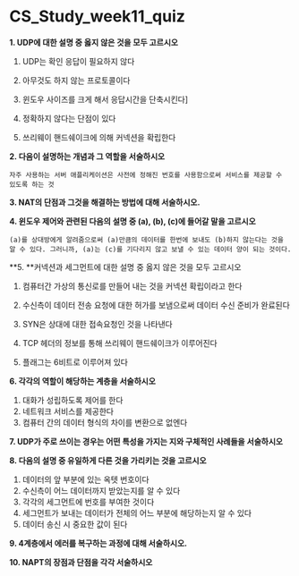 # CS_Study_week11_quiz



**1.  UDP에 대한 설명 중 옳지 않은 것을 모두 고르시오**

1. UDP는 확인 응답이 필요하지 않다

2. 아무것도 하지 않는 프로토콜이다

3. 윈도우 사이즈를 크게 해서 응답시간을 단축시킨다]
4. 정확하지 않다는 단점이 있다
5. 쓰리웨이 핸드쉐이크에 의해 커넥션을 확립한다





**2.  다음이 설명하는 개념과 그 역할을 서술하시오**

```
자주 사용하는 서버 애플리케이션은 사전에 정해진 번호를 사용함으로써 서비스를 제공할 수 있도록 하는 것
```





**3. NAT의 단점과 그것을 해결하는 방법에 대해 서술하시오.**



**4. 윈도우 제어와 관련된 다음의 설명 중 (a), (b), (c)에 들어갈 말을 고르시오**

```
(a)를 상대방에게 알려줌으로써 (a)만큼의 데이터를 한번에 보내도 (b)하지 않는다는 것을 알 수 있다. 그러니까, (a)는 (c)를 기다리지 않고 보낼 수 있는 데이터 양이 되는 것이다.
```





**5. **커넥션과 세그먼트에 대한 설명 중 옳지 않은 것을 모두 고르시오

1. 컴퓨터간 가상의 통신로를 만들어 내는 것을 커넥션 확립이라고 한다

2. 수신측이 데이터  전송 요청에 대한 허가를 보냄으로써 데이터 수신 준비가 완료된다

3. SYN은 상대에 대한 접속요청인 것을 나타낸다

4. TCP 헤더의 정보를 통해 쓰리웨이 핸드쉐이크가 이루어진다

5. 플래그는 6비트로 이루어져 있다




**6. 각각의 역할이 해당하는 계층을 서술하시오**

1. 대화가 성립하도록 제어를 한다
2. 네트워크 서비스를 제공한다
3. 컴퓨터 간의 데이터 형식의 차이를 변환으로 없엔다



**7. UDP가 주로 쓰이는 경우는 어떤 특성을 가지는 지와 구체적인 사례들을 서술하시오**





**8. 다음의 설명 중 유일하게 다른 것을 가리키는 것을 고르시오**

1. 데이터의 앞 부분에 있는 옥텟 번호이다
2. 수신측이 어느 데이터까지 받았는지를 알 수 있다
3. 각각의 세그먼트에 번호를 부여한 것이다
4. 세그먼트가 보내는 데이터가 전체의 어느 부분에 해당하는지 알 수 있다
5. 데이터 송신 시 중요한 값이 된다



**9. 4계층에서 에러를 복구하는 과정에 대해 서술하시오.**



**10. NAPT의 장점과 단점을 각각 서술하시오**
